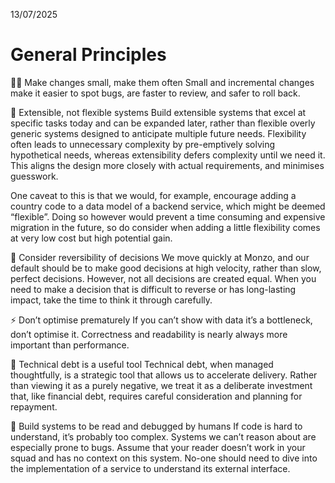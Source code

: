 13/07/2025
# General Principles
🤏🏾 Make changes small, make them often
Small and incremental changes make it easier to spot bugs, are faster to review, and safer to roll back.

🌈 Extensible, not flexible systems
Build extensible systems that excel at specific tasks today and can be expanded later, rather than flexible overly generic systems designed to anticipate multiple future needs. Flexibility often leads to unnecessary complexity by pre-emptively solving hypothetical needs, whereas extensibility defers complexity until we need it. This aligns the design more closely with actual requirements, and minimises guesswork.

One caveat to this is that we would, for example, encourage adding a country code to a data model of a backend service, which might be deemed “flexible”. Doing so however would prevent a time consuming and expensive migration in the future, so do consider when adding a little flexibility comes at very low cost but high potential gain.

🚪 Consider reversibility of decisions
We move quickly at Monzo, and our default should be to make good decisions at high velocity, rather than slow, perfect decisions. However, not all decisions are created equal. When you need to make a decision that is difficult to reverse or has long-lasting impact, take the time to think it through carefully.

⚡ Don’t optimise prematurely
If you can’t show with data it’s a bottleneck, don’t optimise it. Correctness and readability is nearly always more important than performance. 

🧰 Technical debt is a useful tool
Technical debt, when managed thoughtfully, is a strategic tool that allows us to accelerate delivery. Rather than viewing it as a purely negative, we treat it as a deliberate investment that, like financial debt, requires careful consideration and planning for repayment. 

👾 Build systems to be read and debugged by humans
If code is hard to understand, it’s probably too complex. Systems we can’t reason about are especially prone to bugs.
Assume that your reader doesn’t work in your squad and has no context on this system. No-one should need to dive into the implementation of a service to understand its external interface.
